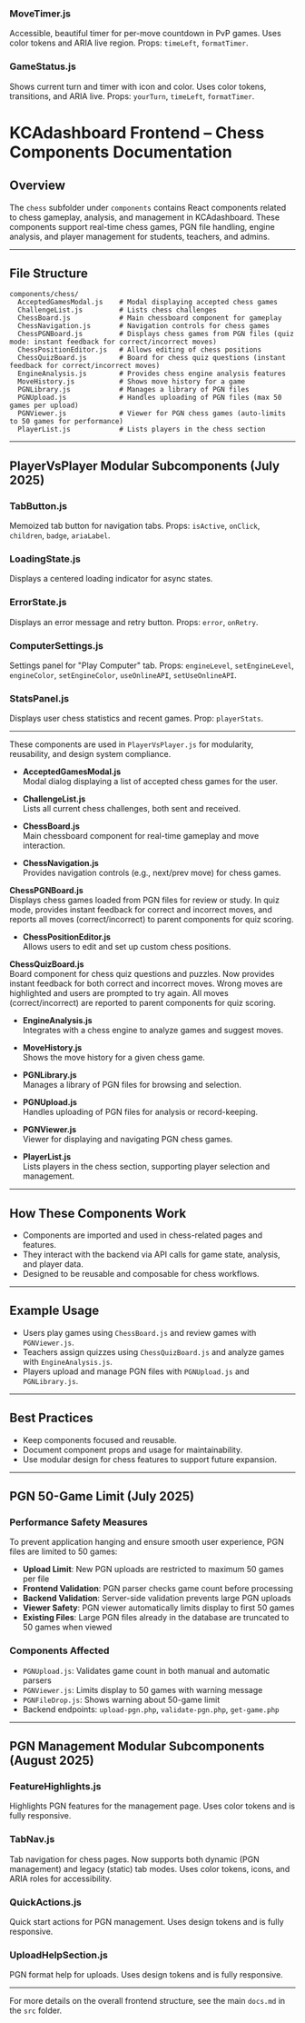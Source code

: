 ### MoveTimer.js
Accessible, beautiful timer for per-move countdown in PvP games. Uses color tokens and ARIA live region. Props: `timeLeft`, `formatTimer`.

### GameStatus.js
Shows current turn and timer with icon and color. Uses color tokens, transitions, and ARIA live. Props: `yourTurn`, `timeLeft`, `formatTimer`.
# KCAdashboard Frontend – Chess Components Documentation

## Overview

The `chess` subfolder under `components` contains React components related to chess gameplay, analysis, and management in KCAdashboard. These components support real-time chess games, PGN file handling, engine analysis, and player management for students, teachers, and admins.

---

## File Structure

```
components/chess/
  AcceptedGamesModal.js    # Modal displaying accepted chess games
  ChallengeList.js         # Lists chess challenges
  ChessBoard.js            # Main chessboard component for gameplay
  ChessNavigation.js       # Navigation controls for chess games
  ChessPGNBoard.js         # Displays chess games from PGN files (quiz mode: instant feedback for correct/incorrect moves)
  ChessPositionEditor.js   # Allows editing of chess positions
  ChessQuizBoard.js        # Board for chess quiz questions (instant feedback for correct/incorrect moves)
  EngineAnalysis.js        # Provides chess engine analysis features
  MoveHistory.js           # Shows move history for a game
  PGNLibrary.js            # Manages a library of PGN files
  PGNUpload.js             # Handles uploading of PGN files (max 50 games per upload)
  PGNViewer.js             # Viewer for PGN chess games (auto-limits to 50 games for performance)
  PlayerList.js            # Lists players in the chess section
```

---


## PlayerVsPlayer Modular Subcomponents (July 2025)

### TabButton.js
Memoized tab button for navigation tabs. Props: `isActive`, `onClick`, `children`, `badge`, `ariaLabel`.

### LoadingState.js
Displays a centered loading indicator for async states.

### ErrorState.js
Displays an error message and retry button. Props: `error`, `onRetry`.

### ComputerSettings.js
Settings panel for "Play Computer" tab. Props: `engineLevel`, `setEngineLevel`, `engineColor`, `setEngineColor`, `useOnlineAPI`, `setUseOnlineAPI`.

### StatsPanel.js
Displays user chess statistics and recent games. Prop: `playerStats`.

---
These components are used in `PlayerVsPlayer.js` for modularity, reusability, and design system compliance.

- **AcceptedGamesModal.js**  
  Modal dialog displaying a list of accepted chess games for the user.

- **ChallengeList.js**  
  Lists all current chess challenges, both sent and received.

- **ChessBoard.js**  
  Main chessboard component for real-time gameplay and move interaction.

- **ChessNavigation.js**  
  Provides navigation controls (e.g., next/prev move) for chess games.

**ChessPGNBoard.js**  
  Displays chess games loaded from PGN files for review or study. In quiz mode, provides instant feedback for correct and incorrect moves, and reports all moves (correct/incorrect) to parent components for quiz scoring.

- **ChessPositionEditor.js**  
  Allows users to edit and set up custom chess positions.

**ChessQuizBoard.js**  
  Board component for chess quiz questions and puzzles. Now provides instant feedback for both correct and incorrect moves. Wrong moves are highlighted and users are prompted to try again. All moves (correct/incorrect) are reported to parent components for quiz scoring.

- **EngineAnalysis.js**  
  Integrates with a chess engine to analyze games and suggest moves.

- **MoveHistory.js**  
  Shows the move history for a given chess game.

- **PGNLibrary.js**  
  Manages a library of PGN files for browsing and selection.

- **PGNUpload.js**  
  Handles uploading of PGN files for analysis or record-keeping.

- **PGNViewer.js**  
  Viewer for displaying and navigating PGN chess games.

- **PlayerList.js**  
  Lists players in the chess section, supporting player selection and management.

---

## How These Components Work

- Components are imported and used in chess-related pages and features.
- They interact with the backend via API calls for game state, analysis, and player data.
- Designed to be reusable and composable for chess workflows.

---

## Example Usage

- Users play games using `ChessBoard.js` and review games with `PGNViewer.js`.
- Teachers assign quizzes using `ChessQuizBoard.js` and analyze games with `EngineAnalysis.js`.
- Players upload and manage PGN files with `PGNUpload.js` and `PGNLibrary.js`.

---

## Best Practices

- Keep components focused and reusable.
- Document component props and usage for maintainability.
- Use modular design for chess features to support future expansion.

---

## PGN 50-Game Limit (July 2025)

### Performance Safety Measures
To prevent application hanging and ensure smooth user experience, PGN files are limited to 50 games:

- **Upload Limit**: New PGN uploads are restricted to maximum 50 games per file
- **Frontend Validation**: PGN parser checks game count before processing
- **Backend Validation**: Server-side validation prevents large PGN uploads
- **Viewer Safety**: PGN viewer automatically limits display to first 50 games
- **Existing Files**: Large PGN files already in the database are truncated to 50 games when viewed

### Components Affected
- `PGNUpload.js`: Validates game count in both manual and automatic parsers
- `PGNViewer.js`: Limits display to 50 games with warning message
- `PGNFileDrop.js`: Shows warning about 50-game limit
- Backend endpoints: `upload-pgn.php`, `validate-pgn.php`, `get-game.php`

---

## PGN Management Modular Subcomponents (August 2025)

### FeatureHighlights.js
Highlights PGN features for the management page. Uses color tokens and is fully responsive.

### TabNav.js
Tab navigation for chess pages. Now supports both dynamic (PGN management) and legacy (static) tab modes. Uses color tokens, icons, and ARIA roles for accessibility.

### QuickActions.js
Quick start actions for PGN management. Uses design tokens and is fully responsive.

### UploadHelpSection.js
PGN format help for uploads. Uses design tokens and is fully responsive.

---

For more details on the overall frontend structure, see the main `docs.md` in the `src` folder.
